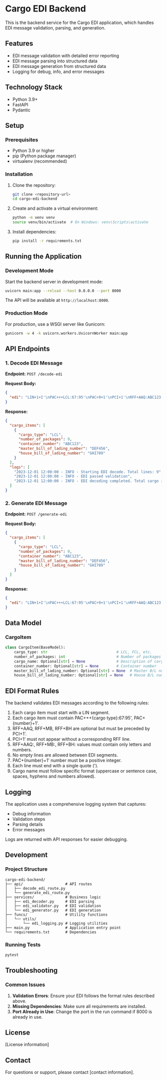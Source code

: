 # Cargo EDI Backend

This is the backend service for the Cargo EDI application, which handles EDI message validation, parsing, and generation.

## Features

- EDI message validation with detailed error reporting
- EDI message parsing into structured data
- EDI message generation from structured data
- Logging for debug, info, and error messages

## Technology Stack

- Python 3.9+
- FastAPI
- Pydantic

## Setup

### Prerequisites

- Python 3.9 or higher
- pip (Python package manager)
- virtualenv (recommended)

### Installation

1. Clone the repository:
   ```bash
   git clone <repository-url>
   cd cargo-edi-backend
   ```

2. Create and activate a virtual environment:
   ```bash
   python -m venv venv
   source venv/bin/activate  # On Windows: venv\Scripts\activate
   ```

3. Install dependencies:
   ```bash
   pip install -r requirements.txt
   ```

## Running the Application

### Development Mode

Start the backend server in development mode:

```bash
uvicorn main:app --reload --host 0.0.0.0 --port 8000
```

The API will be available at `http://localhost:8000`.

### Production Mode

For production, use a WSGI server like Gunicorn:

```bash
gunicorn -w 4 -k uvicorn.workers.UvicornWorker main:app
```

## API Endpoints

### 1. Decode EDI Message

**Endpoint:** `POST /decode-edi`

**Request Body:**
```json
{
  "edi": "LIN+1+I'\nPAC+++LCL:67:95'\nPAC+9+1'\nPCI+1'\nRFF+AAQ:ABC123'\nPCI+1'\nRFF+MB:DEF456'\nPCI+1'\nRFF+BH:GHI789'"
}
```

**Response:**
```json
{
  "cargo_items": [
    {
      "cargo_type": "LCL",
      "number_of_packages": 9,
      "container_number": "ABC123",
      "master_bill_of_lading_number": "DEF456",
      "house_bill_of_lading_number": "GHI789"
    }
  ],
  "logs": [
    "2023-12-01 12:00:00 - INFO - Starting EDI decode. Total lines: 9",
    "2023-12-01 12:00:00 - INFO - EDI passed validation",
    "2023-12-01 12:00:00 - INFO - EDI decoding completed. Total cargo items: 1"
  ]
}
```

### 2. Generate EDI Message

**Endpoint:** `POST /generate-edi`

**Request Body:**
```json
{
  "cargo_items": [
    {
      "cargo_type": "LCL",
      "number_of_packages": 9,
      "container_number": "ABC123",
      "master_bill_of_lading_number": "DEF456",
      "house_bill_of_lading_number": "GHI789"
    }
  ]
}
```

**Response:**
```json
{
  "edi": "LIN+1+I'\nPAC+++LCL:67:95'\nPAC+9+1'\nPCI+1'\nRFF+AAQ:ABC123'\nPCI+1'\nRFF+MB:DEF456'\nPCI+1'\nRFF+BH:GHI789'"
}
```

## Data Model

### CargoItem

```python
class CargoItem(BaseModel):
    cargo_type: str                               # LCL, FCL, etc.
    number_of_packages: int                       # Number of packages
    cargo_name: Optional[str] = None              # Description of cargo
    container_number: Optional[str] = None        # Container number
    master_bill_of_lading_number: Optional[str] = None  # Master B/L number
    house_bill_of_lading_number: Optional[str] = None   # House B/L number
```

## EDI Format Rules

The backend validates EDI messages according to the following rules:

1. Each cargo item must start with a LIN segment.
2. Each cargo item must contain PAC+++{cargo type}:67:95', PAC+{number}+1'.
3. RFF+AAQ, RFF+MB, RFF+BH are optional but must be preceded by PCI+1'.
4. PCI+1' must not appear without a corresponding RFF line.
5. RFF+AAQ:, RFF+MB:, RFF+BH: values must contain only letters and numbers.
6. No empty lines are allowed between EDI segments.
7. PAC+{number}+1' number must be a positive integer.
8. Each line must end with a single quote (').
9. Cargo name must follow specific format (uppercase or sentence case, spaces, hyphens and numbers allowed).

## Logging

The application uses a comprehensive logging system that captures:

- Debug information
- Validation steps
- Parsing details
- Error messages

Logs are returned with API responses for easier debugging.

## Development

### Project Structure

```
cargo-edi-backend/
├── api/                   # API routes
│   ├── decode_edi_route.py
│   └── generate_edi_route.py
├── services/              # Business logic
│   ├── edi_decoder.py     # EDI parsing
│   ├── edi_validator.py   # EDI validation
│   └── edi_generator.py   # EDI generation
├── funcs/                 # Utility functions
│   └── utils/
│       └── edi_logging.py # Logging utilities
├── main.py                # Application entry point
└── requirements.txt       # Dependencies
```

### Running Tests

```bash
pytest
```

## Troubleshooting

### Common Issues

1. **Validation Errors**: Ensure your EDI follows the format rules described above.
2. **Missing Dependencies**: Make sure all requirements are installed.
3. **Port Already in Use**: Change the port in the run command if 8000 is already in use.

## License

[License information]

## Contact

For questions or support, please contact [contact information].
